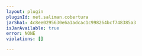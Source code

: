 ```yaml
---
layout: plugin
pluginId: net.saliman.cobertura
jarSha1: 4c8ee0295630e6a1adcac1c998264bcf748385a3
isJarAvailable: true
error: NONE
violations: []

---
```


